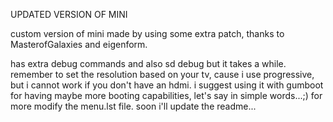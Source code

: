UPDATED VERSION OF MINI

custom version of mini made by using some extra patch, thanks to MasterofGalaxies and eigenform.

has extra debug commands and also sd debug but it takes  a while. 
remember to set the resolution based on your tv, cause i use progressive, but i cannot work if you don't have an hdmi.
i suggest using it with gumboot for having maybe more booting capabilities, let's say in simple words...;) for more modify the menu.lst file.
soon i'll update the readme...
